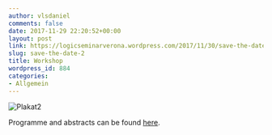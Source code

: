 ```yaml
---
author: vlsdaniel
comments: false
date: 2017-11-29 22:20:52+00:00
layout: post
link: https://logicseminarverona.wordpress.com/2017/11/30/save-the-date-2/
slug: save-the-date-2
title: Workshop
wordpress_id: 884
categories:
- Allgemein
---
```


![Plakat2](https://logicseminarverona.files.wordpress.com/2017/11/plakat21.jpg)

Programme and abstracts can be found [here](https://logicseminarverona.files.wordpress.com/2017/11/programm6.pdf).
